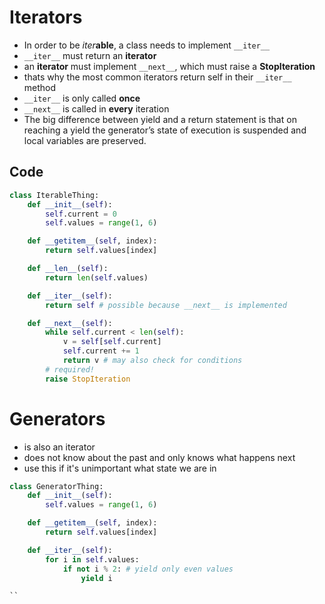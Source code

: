 # Iterators

- In order to be *iter***able**, a class needs to implement `__iter__`
- `__iter__` must return an **iterator**
- an **iterator** must implement `__next__`, which must raise a **StopIteration**
- thats why the most common iterators return self in their `__iter__` method
- `__iter__` is only called **once**
- `__next__` is called in **every** iteration
- The big difference between yield and a return statement is that on reaching a yield the generator’s state of execution is suspended and local variables are preserved.

## Code

```python
class IterableThing:
    def __init__(self):
        self.current = 0
        self.values = range(1, 6)

    def __getitem__(self, index):
        return self.values[index]

    def __len__(self):
        return len(self.values)

    def __iter__(self):
        return self # possible because __next__ is implemented

    def __next__(self):
        while self.current < len(self):
            v = self[self.current]
            self.current += 1
            return v # may also check for conditions
        # required!
        raise StopIteration
```

# Generators
- is also an iterator
- does not know about the past and only knows what happens next
- use this if it's unimportant what state we are in

```python
class GeneratorThing:
    def __init__(self):
        self.values = range(1, 6)

    def __getitem__(self, index):
        return self.values[index]

    def __iter__(self):
        for i in self.values:
            if not i % 2: # yield only even values
                yield i

``
